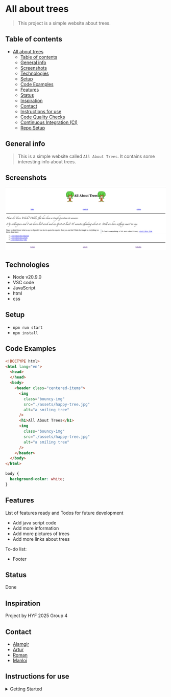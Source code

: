 # All about trees

> This project is a simple website about trees.

## Table of contents

- [All about trees](#all-about-trees)
  - [Table of contents](#table-of-contents)
  - [General info](#general-info)
  - [Screenshots](#screenshots)
  - [Technologies](#technologies)
  - [Setup](#setup)
  - [Code Examples](#code-examples)
  - [Features](#features)
  - [Status](#status)
  - [Inspiration](#inspiration)
  - [Contact](#contact)
  - [Instructions for use](#instructions-for-use)
  - [Code Quality Checks](#code-quality-checks)
  - [Continuous Integration (CI)](#continuous-integration-ci)
  - [Repo Setup](#repo-setup)

## General info

> This is a simple website called `All About Trees`. It contains some interesting info about trees.

## Screenshots

![Example screenshot](./planning/screenshot.png)

## Technologies

- Node v20.9.0
- VSC code
- JavaScript
- html
- css

## Setup

- `npm run start`
- `npm install`

## Code Examples

```html
<!DOCTYPE html>
<html lang="en">
  <head>
  </head>
  <body>
    <header class="centered-items">
      <img
        class="bouncy-img"
        src="./assets/happy-tree.jpg"
        alt="a smiling tree"
      />
      <h1>All About Trees</h1>
      <img
        class="bouncy-img"
        src="./assets/happy-tree.jpg"
        alt="a smiling tree"
      />
    </header>
  </body>
</html>
```

```css
body {
  background-color: white;
}
```

## Features

List of features ready and Todos for future development

- Add java script code
- Add more information
- Add more pictures of trees
- Add more links about trees

To-do list:

- Footer

## Status

Done

## Inspiration

Project by HYF 2025 Group 4

## Contact

- [Alamgir](https://github.com/alamgir1973)
- [Artur](https://github.com/gritchin-artur)
- [Roman](https://github.com/kovbinka)
- [Manloi](https://github.com/jimanloi)

## Instructions for use

<details>
  <summary>Getting Started</summary>

<!-- a guide to using this repository -->

1. `git clone https://github.com/BF-FrontEnd-class-2025/group-4-all-about-trees.git`
2. `npm install`

## Code Quality Checks

- `npm run format`: Makes sure all the code in this repository is well-formatted
  (looks good).
- `npm run format:check` : Verifies that the code follows the predefined
  formatting rules.
- `npm run lint:ls`: Checks to make sure all folder and file names match the
  repository conventions.
- `npm run lint:md`: Will lint all of the Markdown files in this repository.
- `npm run lint:css`: Will lint all of the CSS files in this repository.
- `npm run validate:html`: Validates all HTML files in your project.
- `npm run spell-check`: Goes through all the files in this repository looking
  for words it doesn't recognize. Just because it says something is a mistake
  doesn't mean it is! It doesn't know every word in the world. You can add new
  correct words to the [./.cspell.json](./.cspell.json) file so they won't cause
  an error.
- `npm run accessibility -- ./path/to/file.html`: Runs an accessibility analysis
  on all HTML files in the given path and writes the report to
  `/accessibility_report`

## Continuous Integration (CI)

When you open a PR to `main`/`master` in your repository, GitHub will
automatically do a linting check on the code in this repository, you can see
this in the[./.github/workflows/lint.yml](./.github/workflows/lint.yml) file.

If the linting fails, you will not be able to merge the PR. You can double check
that your code will pass before pushing by running the code quality scripts
locally.

## Repo Setup

- Give each member **_write_** access to the repo (if it's a group project)
- Turn on GitHub Pages and put a link to your website in the repo's description
- Go to _General_ Section > check **Discussions**
- In the _Branches_ section of your repo's settings make sure the
  `master`/`main` branch must:
  - "_Require a pull request before merging_"
  - "_Require approvals_"
  - "_Dismiss stale pull request approvals when new commits are pushed_"
  - "_Require status checks to pass before merging_"
  - "_Require branches to be up to date before merging_"
  - "_Do not allow bypassing the above settings_"

</details>
